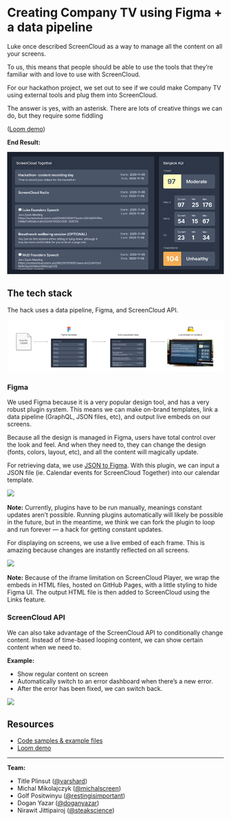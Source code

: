 # Creating Company TV using Figma + a data pipeline

Luke once described ScreenCloud as a way to manage all the content on all your screens.

To us, this means that people should be able to use the tools that they’re familiar with and love to use with ScreenCloud.

For our hackathon project, we set out to see if we could make Company TV using external tools and plug them into ScreenCloud.

The answer is yes, with an asterisk. There are lots of creative things we can do, but they require some fiddling

([Loom demo](https://www.loom.com/share/c18dfc9e58bc4162a058e21509b9fece))

**End Result:**

![](assets/screen.png)

## The tech stack

The hack uses a data pipeline, Figma, and ScreenCloud API.

![](assets/flowchart.jpg)

### Figma

We used Figma because it is a very popular design tool, and has a very robust plugin system. This means we can make on-brand templates, link a data pipeline (GraphQL, JSON files, etc), and output live embeds on our screens.

Because all the design is managed in Figma, users have total control over the look and feel. And when they need to, they can change the design (fonts, colors, layout, etc), and all the content will magically update.

For retrieving data, we use [JSON to Figma](https://www.figma.com/community/plugin/789839703871161985/JSON-to-Figma). With this plugin, we can input a JSON file (ie. Calendar events for ScreenCloud Together) into our calendar template.

![](assets/json_populate.gif)

**Note:** Currently, plugins have to be run manually, meanings constant updates aren’t possible. Running plugins automatically will likely be possible in the future, but in the meantime, we think we can fork the plugin to loop and run forever — a hack for getting constant updates.

For displaying on screens, we use a live embed of each frame. This is amazing because changes are instantly reflected on all screens.

![](assets/live_embed.gif)

**Note:** Because of the iframe limitation on ScreenCloud Player, we wrap the embeds in HTML files, hosted on GitHub Pages, with a little styling to hide Figma UI. The output HTML file is then added to ScreenCloud using the Links feature.

### ScreenCloud API

We can also take advantage of the ScreenCloud API to conditionally change content. Instead of time-based looping content, we can show certain content when we need to.

**Example:** 
- Show regular content on screen
- Automatically switch to an error dashboard when there’s a new error. 
- After the error has been fixed, we can switch back.

![](assets/switch_links.gif)

## Resources
- [Code samples & example files](https://github.com/steakscience/screencloud-figma-hack/tree/main/resources)
- [Loom demo](https://www.loom.com/share/c18dfc9e58bc4162a058e21509b9fece)

***

**Team:**
- Title Plinsut ([@varshard](https://github.com/varshard))
- Michal Mikolajczyk ([@michalscreen](https://github.com/michalscreen))
- Golf Positwinyu ([@restingisimportant](https://github.com/restingisimportant))
- Dogan Yazar ([@doganyazar](https://github.com/doganyazar))
- Nirawit Jittipairoj ([@steakscience](https://github.com/steakscience))
